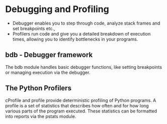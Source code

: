 Debugging and Profiling
=======================
* Debugger enables you to step through code, analyze stack frames and set breakpoints etc.,
* Profilers run code and give you a detailed breakdown of execution times, allowing you to identify bottlenecks in your programs.

bdb - Debugger framework
------------------------
The bdb module handles basic debugger functions, like setting breakpoints or managing execution via the debugger. 

The Python Profilers
--------------------
cProfile and profile provide deterministic profiling of Python programs. A profile is a set of statistics that describes how often and for how long various parts of the program executed. These statistics can be formatted into reports via the pstats module.


